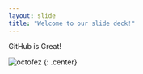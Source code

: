 ```yaml
---
layout: slide
title: "Welcome to our slide deck!"
---
```


GitHub is Great!

![octofez](https://octodex.github.com/images/octofez.png)
{: .center}
